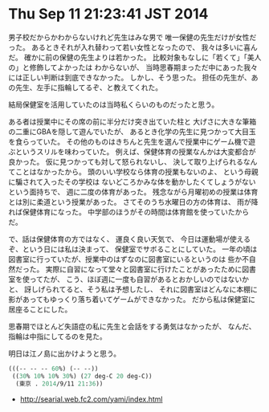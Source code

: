 Thu Sep 11 21:23:41 JST 2014
===

男子校だからかわからないけれど先生はみな男で
唯一保健の先生だけが女性だった。
あるときそれが入れ替わって若い女性となったので、
我々は多いに喜んだ。
確かに前の保健の先生よりは若かった。
比較対象もなしに「若くて」「美人の」と修飾してよかったは
わからないが、
当時思春期まっただ中にあった我々には正しい判断は到底できなかった。
しかし、そう思った。
担任の先生が、あの先生、左手に指輪してるぞ、と教えてくれた。

結局保健室を活用していたのは当時私くらいのものだったと思う。

ある者は授業中にその席の前に半分だけ突き出ていた柱と
大げさに大きな筆箱の二重にGBAを隠して遊んでいたが、
あるとき化学の先生に見つかって大目玉を食らっていた。
その他のものはきちんと先生を選んで授業中にゲーム機で遊ぶというスリルを味わっていた。
例えば、保健体育の授業なんかは大変都合が良かった。
仮に見つかっても対して怒られないし、
決して取り上げられるなんてことはなかったから。
頭のいい学校なら体育の授業もないのよ、
という母親に騙されて入ったその学校は
ないどころかみな体を動かしたくてしょうがないという面持ちで、
週に二度の体育があった。
残念ながら月曜初めの授業は体育とは別に柔道という授業があった。
さてそのうち水曜日の方の体育は、
雨が降れば保健体育になった。
中学部のほうがその時間は体育館を使っていたからだ。

で、話は保健体育の方ではなく、
運良く良い天気で、
今日は運動場が使えるぞ、という日には私は決まって、
保健室でサボることにしていた。
一年の頃は図書室に行っていたが、授業中のはずなのに図書室にいるというのは
些か不自然だった。
実際に自習になって堂々と図書室に行けたことがあったために図書室を使ってたが、
こう、ほぼ週に一度も自習があるとおかしいのではないかと、
訝しげられてると、そう私は予想したし、
それに図書室はどんなに本棚に影があってもゆっくり落ち着いてゲームができなかった。
だから私は保健室に居座ることにした。

思春期でほとんど失語症の私に先生と会話をする勇気はなかったが、
なんだ、
指輪は中指にしてるのを見た。

明日は江ノ島に出かけようと思う。

```lisp
(((-- -- -- 60%) (-- --))
 ((30% 10% 10% 30%) (27 deg-C 20 deg-C))
  (東京 . 2014/9/11 21:36))
```


- http://searial.web.fc2.com/yami/index.html

<script src="https://gist.github.com/cympfh/99456afd09078715c349.js"></script>
